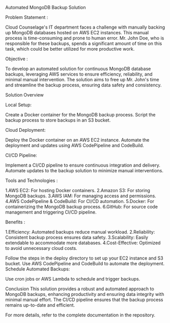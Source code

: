 Automated MongoDB Backup Solution

Problem Statement :

Cloud Counselage's IT department faces a challenge with manually backing up MongoDB databases hosted on AWS EC2 instances.
This manual process is time-consuming and prone to human error. Mr. John Doe, who is responsible for these backups, spends a significant amount of time on this task,
which could be better utilized for more productive work.

Objective :

To develop an automated solution for continuous MongoDB database backups, leveraging AWS services to ensure efficiency, reliability, and minimal manual intervention.
The solution aims to free up Mr. John's time and streamline the backup process, ensuring data safety and consistency.

Solution Overview

Local Setup:

Create a Docker container for the MongoDB backup process.
Script the backup process to store backups in an S3 bucket.

Cloud Deployment:

Deploy the Docker container on an AWS EC2 instance.
Automate the deployment and updates using AWS CodePipeline and CodeBuild.

CI/CD Pipeline:

Implement a CI/CD pipeline to ensure continuous integration and delivery.
Automate updates to the backup solution to minimize manual interventions.

Tools and Technologies : 

1.AWS EC2: For hosting Docker containers.
2.Amazon S3: For storing MongoDB backups.
3.AWS IAM: For managing access and permissions.
4.AWS CodePipeline & CodeBuild: For CI/CD automation.
5.Docker: For containerizing the MongoDB backup process.
6.GitHub: For source code management and triggering CI/CD pipeline.

Benefits :

1.Efficiency: Automated backups reduce manual workload.
2.Reliability: Consistent backup process ensures data safety.
3.Scalability: Easily extendable to accommodate more databases.
4.Cost-Effective: Optimized to avoid unnecessary cloud costs.


Follow the steps in the deploy directory to set up your EC2 instance and S3 bucket.
Use AWS CodePipeline and CodeBuild to automate the deployment.
Schedule Automated Backups:

Use cron jobs or AWS Lambda to schedule and trigger backups.

Conclusion
This solution provides a robust and automated approach to MongoDB backups, enhancing 
productivity and ensuring data integrity with minimal manual effort. The CI/CD pipeline ensures that the backup process remains up-to-date and efficient.

For more details, refer to the complete documentation in the repository.
